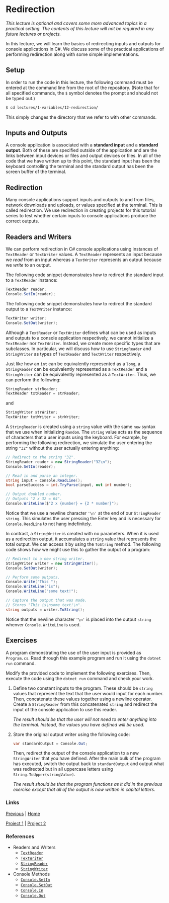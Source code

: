 # Redirection

*This lecture is optional and covers some more advanced topics in a practical setting. The contents of this lecture will not be required in any future lectures or projects.*

In this lecture, we will learn the basics of redirecting inputs and outputs for console applications in C#. We discuss some of the practical applications of performing redirection along with some simple implementations.

## Setup

In order to run the code in this lecture, the following command must be entered at the command line from the root of the repository. (Note that for all specified commands, the `$` symbol denotes the prompt and should not be typed out.)

```bash
$ cd lectures/1-variables/12-redirection/
```

This simply changes the directory that we refer to with other commands.

## Inputs and Outputs

A console application is associated with a **standard input** and a **standard output**. Both of these are specified outside of the application and are the links between input devices or files and output devices or files. In all of the code that we have written up to this point, the standard input has been the keyboard controlling the terminal and the standard output has been the screen buffer of the terminal.

## Redirection

Many console applications support inputs and outputs to and from files, network downloads and uploads, or values specified at the terminal. This is called redirection. We use redirection in creating projects for this tutorial series to test whether certain inputs to console applications produce the correct outputs.

## Readers and Writers

We can perform redirection in C# console applications using instances of `TextReader` or `TextWriter` values. A `TextReader` represents an input because we *read* from an input whereas a `TextWriter` represents an output because we *write* to an output.

The following code snippet demonstrates how to redirect the standard input to a `TextReader` instance:
```csharp
TextReader reader;
Console.SetIn(reader);
```

The following code snippet demonstrates how to redirect the standard output to a `TextWriter` instance:
```csharp
TextWriter writer;
Console.SetOut(writer);
```

Although a `TextReader` or `TextWriter` defines what can be used as inputs and outputs to a console application respectively, we cannot initialize a `TextReader` nor `TextWriter`. Instead, we create more specific types that are subclasses. In particular, we will discuss how to use `StringReader` and `StringWriter` as types of `TextReader` and `TextWriter` respectively.

Just like how an `int` can be equivalently represented as a `long`, a `StringReader` can be equivalently represented as a `TextReader` and a `StringWriter` can be equivalently represented as a `TextWriter`. Thus, we can perform the following:
```csharp
StringReader strReader;
TextReader txtReader = strReader;
```
and
```csharp
StringWriter strWriter;
TextWriter txtWriter = strWriter;
```

A `StringReader` is created using a `string` value with the same `new` syntax that we use when initializing `Random`. The `string` value acts as the sequence of characters that a user inputs using the keyboard. For example, by performing the following redirection, we simulate the user entering the string `"32"` without the user actually entering anything:
```csharp
// Redirect to the string "32".
StringReader reader = new StringReader("32\n");
Console.SetIn(reader);

// Read in and parse an integer.
string input = Console.ReadLine();
bool parseSuccess = int.TryParse(input, out int number);

// Output doubled number.
// Outputs "2 x 32 = 64".
Console.WriteLine($"2 x {number} = {2 * number}");
```
Notice that we use a newline character `'\n'` at the end of our `StringReader` `string`. This simulates the user pressing the Enter key and is necessary for `Console.ReadLine` to not hang indefinitely. 

In contrast, a `StringWriter` is created with no parameters. When it is used as a redirection output, it accumulates a `string` value that represents the total output. We can access it by using the `ToString` method. The following code shows how we might use this to gather the output of a program:
```csharp
// Redirect to a new string writer.
StringWriter writer = new StringWriter();
Console.SetOut(writer);

// Perform some outputs.
Console.Write("This ");
Console.WriteLine("is");
Console.WriteLine("some text!");

// Capture the output that was made.
// Stores "This is\nsome text!\n".
string outputs = writer.ToString();
```
Notice that the newline character `'\n'` is placed into the output `string` whenver `Console.WriteLine` is used.

## Exercises

A program demonstrating the use of the user input is provided as `Program.cs`. Read through this example program and run it using the `dotnet run` command.

Modify the provided code to implement the following exercises. Then, execute the code using the `dotnet run` command and check your work.

1. Define two constant inputs to the program. These should be `string` values that represent the text that the user would input for each number. Then, concatenate these values together using a newline operator. Create a `StringReader` from this concatenated `string` and redirect the input of the console application to use this reader.
   
   *The result should be that the user will not need to enter anything into the terminal. Instead, the values you have defined will be used.*

2. Store the original output writer using the following code:
    ```csharp
    var standardOutput = Console.Out;
    ```
    Then, redirect the output of the console application to a new `StringWriter` that you have defined. After the main bulk of the program has executed, switch the output back to `standardOutput` and output what was redirected but in all uppercase letters using `String.ToUpper(stringValue)`.

    *The result should be that the program functions as it did in the previous exercise except that all of the output is now written in capital letters.*

### Links
[Previous](../11-random/) |
[Home](../../../readme.md)

[Project 1](../../../projects/1-rock-paper-scissors/) |
[Project 2](../../../projects/2-octave-calculator/)

### References
- Readers and Writers
  - [`TextReader`](https://docs.microsoft.com/en-us/dotnet/api/system.io.textreader)
  - [`TextWriter`](https://docs.microsoft.com/en-us/dotnet/api/system.io.textwriter)
  - [`StringReader`](https://docs.microsoft.com/en-us/dotnet/api/system.io.stringreader)
  - [`StringWriter`](https://docs.microsoft.com/en-us/dotnet/api/system.io.stringwriter)
- Console Methods
  - [`Console.SetIn`](https://docs.microsoft.com/en-us/dotnet/api/system.console.setin)
  - [`Console.SetOut`](https://docs.microsoft.com/en-us/dotnet/api/system.console.setout)
  - [`Console.In`](https://docs.microsoft.com/en-us/dotnet/api/system.console.in)
  - [`Console.Out`](https://docs.microsoft.com/en-us/dotnet/api/system.console.out)